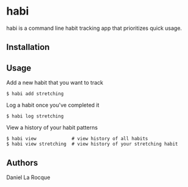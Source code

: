 # habi

habi is a command line habit tracking app that prioritizes quick usage.

## Installation

## Usage

Add a new habit that you want to track
```
$ habi add stretching
```

Log a habit once you've completed it
```
$ habi log stretching
```

View a history of your habit patterns
```
$ habi view             # view history of all habits
$ habi view stretching  # view history of your stretching habit
```

## Authors
Daniel La Rocque
